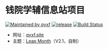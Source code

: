# 钱院学辅信息站项目
[![Maintained by qyxf](https://img.shields.io/badge/maintainer-qyxf-orange.svg)](https://github.com/qyxf)
[![release](https://img.shields.io/github/release/qyxf/qyxf.github.io?color=blue)](https://github.com/qyxf/qyxf.github.io/releases/)
[![Build Status](https://travis-ci.org/qyxf/qyxf.github.io.svg?branch=master)](https://travis-ci.org/qyxf/qyxf.github.io)

- 网址：[qyxf.site](https://qyxf.site)
- 主题：[Leap Month](https://github.com/qyxf/leap-month)（V2.1，自制）
